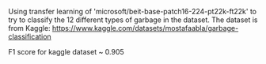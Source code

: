 Using transfer learning of 'microsoft/beit-base-patch16-224-pt22k-ft22k' to try to classify the 12 different types of garbage in the dataset. The dataset is from Kaggle: https://www.kaggle.com/datasets/mostafaabla/garbage-classification

F1 score for kaggle dataset ~ 0.905
